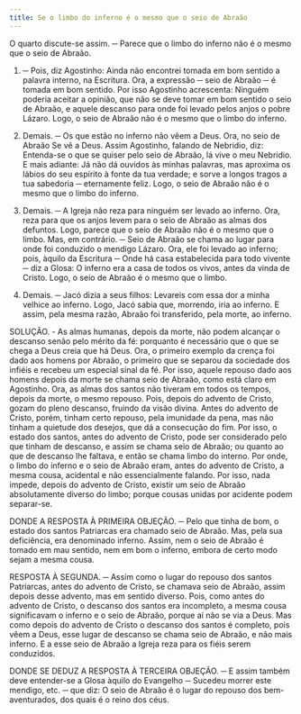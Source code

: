 ```yaml
---
title: Se o limbo do inferno é o mesmo que o seio de Abraão
---
```


O quarto discute-se assim. ─ Parece que o limbo do inferno não é o mesmo que o seio de Abraão.  

1. ─ Pois, diz Agostinho: Ainda não encontrei tomada em bom sentido a palavra interno, na Escritura. Ora, a expressão ─ seio de Abraão ─ é tomada em bom sentido. Por isso Agostinho acrescenta: Ninguém poderia aceitar a opinião, que não se deve tomar em bom sentido o seio de Abraão, e aquele descanso para onde foi levado pelos anjos o pobre Lázaro. Logo, o seio de Abraão não é o mesmo que o limbo do inferno.  

2. Demais. ─ Os que estão no inferno não vêem a Deus. Ora, no seio de Abraão Se vê a Deus. Assim Agostinho, falando de Nebridio, diz: Entenda-se o que se quiser pelo seio de Abraão, lá vive o meu Nebridio. E mais adiante: Já não dá ouvidos às minhas palavras, mas aproxima os lábios do seu espírito à fonte da tua verdade; e sorve a longos tragos a tua sabedoria ─ eternamente feliz. Logo, o seio de Abraão não é o mesmo que o limbo do inferno.  

3. Demais. ─ A Igreja não reza para ninguém ser levado ao inferno. Ora, reza para que os anjos levem para o seio de Abraão as almas dos defuntos. Logo, parece que o seio de Abraão não é o mesmo que o limbo.  Mas, em contrário. ─ Seio de Abraão se chama ao lugar para onde foi conduzido o mendigo Lázaro. Ora, ele foi levado ao inferno; pois, àquilo da Escritura ─ Onde há casa estabelecida para todo vivente ─ diz a Glosa: O inferno era a casa de todos os vivos, antes da vinda de Cristo. Logo, o seio de Abraão é o mesmo que o limbo.  

2. Demais. ─ Jacó dizia a seus filhos: Levareis com essa dor a minha velhice ao inferno. Logo, Jacó sabia que, morrendo, iria ao inferno. E assim, pela mesma razão, Abraão foi transferido, pela morte, ao inferno.  

SOLUÇÃO. - As almas humanas, depois da morte, não podem alcançar o descanso senão pelo mérito da fé: porquanto é necessário que o que se chega a Deus creia que há Deus. Ora, o primeiro exemplo da crença foi dado aos homens por Abraão, o primeiro que se separou da sociedade dos infiéis e recebeu um especial sinal da fé. Por isso, aquele repouso dado aos homens depois da morte se chama seio de Abraão, como está claro em Agostinho. Ora, as almas dos santos não tiveram em todos os tempos, depois da morte, o mesmo repouso. Pois, depois do advento de Cristo, gozam do pleno descanso, fruindo da visão divina. Antes do advento de Cristo, porém, tinham certo repouso, pela imunidade da pena, mas não tinham a quietude dos desejos, que dá a consecução do fim. Por isso, o estado dos santos, antes do advento de Cristo, pode ser considerado pelo que tinham de descanso, e assim se chama seio de Abraão; ou quanto ao que de descanso lhe faltava, e então se chama limbo do interno. Por onde, o limbo do inferno e o seio de Abraão eram, antes do advento de Cristo, a mesma cousa, acidental e não essencialmente falando. Por isso, nada impede, depois do advento de Cristo, existir um seio de Abraão absolutamente diverso do limbo; porque cousas unidas por acidente podem separar-se.  

DONDE A RESPOSTA À PRIMEIRA OBJEÇÃO. ─ Pelo que tinha de bom, o estado dos santos Patriarcas era chamado seio de Abraão. Mas, pela sua deficiência, era denominado inferno. Assim, nem o seio de Abraão é tomado em mau sentido, nem em bom o inferno, embora de certo modo sejam a mesma cousa.  

RESPOSTA À SEGUNDA. ─ Assim como o lugar do repouso dos santos Patriarcas, antes do advento de Cristo, se chamava seio de Abraão, assim depois desse advento, mas em sentido diverso. Pois, como antes do advento de Cristo, o descanso dos santos era incompleto, a mesma cousa significavam o inferno e o seio de Abraão, porque aí não se via a Deus. Mas como depois do advento de Cristo o descanso dos santos é completo, pois vêem a Deus, esse lugar de descanso se chama seio de Abraão, e não mais inferno. E a esse seio de Abraão a Igreja reza para os fiéis serem conduzidos.  

DONDE SE DEDUZ A RESPOSTA À TERCEIRA OBJEÇÃO. ─ E assim também deve entender-se a Glosa àquilo do Evangelho ─ Sucedeu morrer este mendigo, etc. ─ que diz: O seio de Abraão é o lugar do repouso dos bem-aventurados, dos quais é o reino dos céus.